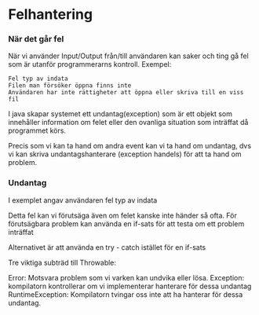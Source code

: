 # Felhantering

### När det går fel
När vi använder Input/Output från/till användaren kan saker och ting gå fel som är utanför programmerarns kontroll.
Exempel:

    Fel typ av indata
    Filen man försöker öppna finns inte
    Användaren har inte rättigheter att öppna eller skriva till en viss fil

I java skapar systemet ett undantag(exception) som är ett objekt som innehåller information om felet eller den ovanliga situation som inträffat då programmet körs.

Precis som vi kan ta hand om andra event kan vi ta hand om undantag, dvs vi kan skriva undantagshanterare (exception handels) för att ta hand om problem.

### Undantag

I exemplet angav användaren fel typ av indata

Detta fel kan vi förutsäga även om felet kanske inte händer så ofta. För förutsägbara problem kan använda en if-sats för att testa om ett problem inträffat

Alternativet är att använda en try - catch istället för en if-sats

Tre viktiga subträd till Throwable:

  Error: Motsvara problem som vi varken kan undvika eller lösa.
  Exception: kompilatorn kontrollerar om vi implementerar hanterare för dessa undantag
  RuntimeException: Kompilatorn tvingar oss inte att ha hanterar för dessa undantag.
